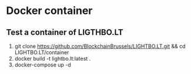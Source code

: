# Docker container

## Test a container of LIGTHBO.LT

1. git clone <https://github.com/BlockchainBrussels/LIGHTBO.LT.git> && cd LIGHTBO.LT/container
1. docker build -t lightbo.lt:latest .
1. docker-compose up -d
